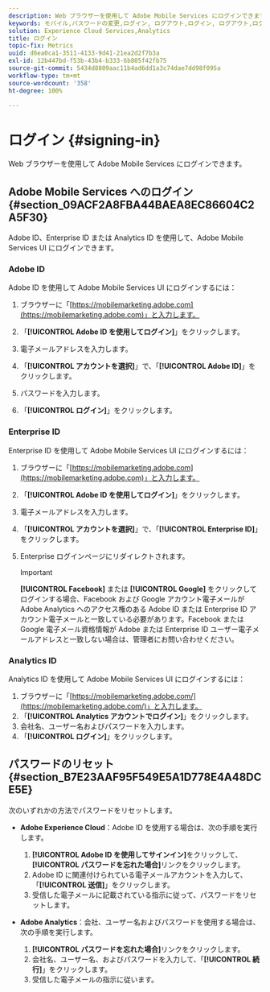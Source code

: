 ```yaml
---
description: Web ブラウザーを使用して Adobe Mobile Services にログインできます。
keywords: モバイル,パスワードの変更,ログイン, ログアウト,ログイン, ログアウト,ログイン,ログイン
solution: Experience Cloud Services,Analytics
title: ログイン
topic-fix: Metrics
uuid: d6ea0ca1-3511-4133-9d41-21ea2d2f7b3a
exl-id: 12b447bd-f53b-43b4-b333-6b805f42fb75
source-git-commit: 5434d8809aac11b4ad6dd1a3c74dae7dd98f095a
workflow-type: tm+mt
source-wordcount: '358'
ht-degree: 100%

---
```


# ログイン {#signing-in}

Web ブラウザーを使用して Adobe Mobile Services にログインできます。

## Adobe Mobile Services へのログイン {#section_09ACF2A8FBA44BAEA8EC86604C2A5F30}

Adobe ID、Enterprise ID または Analytics ID を使用して、Adobe Mobile Services UI にログインできます。

### Adobe ID

Adobe ID を使用して Adobe Mobile Services UI にログインするには：

1. ブラウザーに「[https://mobilemarketing.adobe.com](https://mobilemarketing.adobe.com)」と入力します。
1. 「**[!UICONTROL Adobe ID を使用してログイン]**」をクリックします。
1. 電子メールアドレスを入力します。
1. 「**[!UICONTROL アカウントを選択]**」で、「**[!UICONTROL Adobe ID]**」をクリックします。

1. パスワードを入力します。
1. 「**[!UICONTROL ログイン]**」をクリックします。


### Enterprise ID

Enterprise ID を使用して Adobe Mobile Services UI にログインするには：

1. ブラウザーに「[https://mobilemarketing.adobe.com](https://mobilemarketing.adobe.com)」と入力します。
1. 「**[!UICONTROL Adobe ID を使用してログイン]**」をクリックします。
1. 電子メールアドレスを入力します。
1. 「**[!UICONTROL アカウントを選択]**」で、「**[!UICONTROL Enterprise ID]**」をクリックします。

1. Enterprise ログインページにリダイレクトされます。

   >[!IMPORTANT]
   >
   >**[!UICONTROL Facebook]** または **[!UICONTROL Google]** をクリックしてログインする場合、Facebook および Google アカウント電子メールが Adobe Analytics へのアクセス権のある Adobe ID または Enterprise ID アカウント電子メールと一致している必要があります。Facebook または Google 電子メール資格情報が Adobe または Enterprise ID ユーザー電子メールアドレスと一致しない場合は、管理者にお問い合わせください。

### Analytics ID

Analytics ID を使用して Adobe Mobile Services UI にログインするには：

1. ブラウザーに「[https://mobilemarketing.adobe.com/](https://mobilemarketing.adobe.com/)」と入力します。
1. 「**[!UICONTROL Analytics アカウントでログイン]**」をクリックします。
1. 会社名、ユーザー名およびパスワードを入力します。
1. 「**[!UICONTROL ログイン]**」をクリックします。

## パスワードのリセット {#section_B7E23AAF95F549E5A1D778E4A48DCE5E}

次のいずれかの方法でパスワードをリセットします。

* **Adobe Experience Cloud**：Adobe ID を使用する場合は、次の手順を実行します。

   1. **[!UICONTROL Adobe ID を使用してサインイン]**&#x200B;をクリックして、**[!UICONTROL パスワードを忘れた場合]**&#x200B;リンクをクリックします。
   1. Adobe ID に関連付けられている電子メールアカウントを入力して、「**[!UICONTROL 送信]**」をクリックします。
   1. 受信した電子メールに記載されている指示に従って、パスワードをリセットします。

* **Adobe Analytics**：会社、ユーザー名およびパスワードを使用する場合は、次の手順を実行します。

   1. **[!UICONTROL パスワードを忘れた場合]**&#x200B;リンクをクリックします。
   1. 会社名、ユーザー名、およびパスワードを入力して、「**[!UICONTROL 続行]**」をクリックします。
   1. 受信した電子メールの指示に従います。
